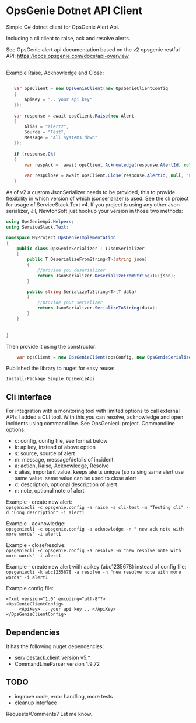 # OpsGenie Dotnet API Client
  
Simple C# dotnet client for OpsGenie Alert Api.
  
Including a cli client to raise, ack and resolve alerts. 
  
See OpsGenie alert api documentation based on the v2 opsgenie restful API:
https://docs.opsgenie.com/docs/api-overview
  
 
## 
  
 Example Raise, Acknowledge and Close:
 ```csharp
 
    var opsClient = new OpsGenieClient(new OpsGenieClientConfig
	{
	    ApiKey = ".. your api key"
	});
	
	var response = await opsClient.Raise(new Alert 
	{
	    Alias = "alert2", 
	    Source = "Test", 
	    Message = "All systems down"
	});
	
	if (response.Ok)
	{
	    var respAck =  await opsClient.Acknowledge(response.AlertId, null, "Working on it!");
	
	    var respClose = await opsClient.Close(response.AlertId, null, "Fixed by ..");
	}
 
 ```
 
As of v2 a custom JsonSerializer needs to be provided, this to provide flexibility in which version of which jsonserializer is used. See the cli project for usage of ServiceStack.Text v4. If you project is using any other Json serializer, Jil, NewtonSoft just hookup your version in those two methods:  
```csharp
using OpsGenieApi.Helpers;
using ServiceStack.Text;

namespace MyProject.OpsGenieImplementation
{
    public class OpsGenieSerializer : IJsonSerializer
    {
        public T DeserializeFromString<T>(string json)
        {
            //provide you deserializer
            return JsonSerializer.DeserializeFromString<T>(json);
        }

        public string SerializeToString<T>(T data)
        {
            //provide your serializer
            return JsonSerializer.SerializeToString(data);
        }
    }
    
    
}
```
Then provide it using the constructor:
```csharp
	var opsClient = new OpsGenieClient(opsConfig, new OpsGenieSerializer());
```


 
 Published the library to nuget for easy reuse:
```
Install-Package Simple.OpsGenieApi
``` 
  
## Cli interface

For integration with a monitoring tool with limited options to call external APIs I added a CLI tool. 
With this you can resolve, acknowledge and open incidents using command line. 
See OpsGeniecli project. Commandline options:  
 - c: config, config file, see format below
 - k: apikey, instead of above option
 - s: source, source of alert
 - m: message, message/details of incident
 - a: action, Raise, Acknowledge, Resolve
 - i: alias, important value, keeps alerts unique (so raising same alert use same value. same value can be used to close alert
 - d: description, optional description of alert
 - n: note, optional note of alert
  
Example - create new alert:  
`opsgeniecli -c opsgenie.config -a raise -s cli-test -m "Testing cli" -d "Long description" -i alert1 `
  
Example - acknowledge:  
`opsgeniecli -c opsgenie.config -a acknowledge -n " new ack note with more words" -i alert1 `
  
Example - close/resolve:  
`opsgeniecli -c opsgenie.config -a resolve -n "new resolve note with more words" -i alert1`
  
Example -  create new alert with apikey (abc1235678) instead of config file:  
`opsgeniecli -k abc1235678 -a resolve -n "new resolve note with more words" -i alert1`
  

Example config file:
```
<?xml version="1.0" encoding="utf-8"?>
<OpsGenieClientConfig>
	 <ApiKey> .. your api key .. </ApiKey>	
</OpsGenieClientConfig>

```


## Dependencies

It has the following nuget dependencies:

- servicestack.client version v5.*
- CommandLineParser  version 1.9.72 
  

## TODO

- improve code, error handling, more tests
- cleanup interface 

Requests/Comments? Let me know..
